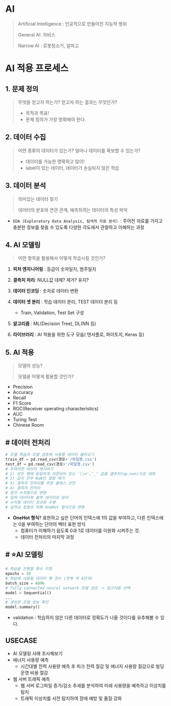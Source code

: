 # AI

>  Artificial Intelligence : 인공적으로 만들어진 지능적 행위
>
> General AI: 자비스
>
> Narrow AI : 로봇청소기, 알파고

# AI 적용 프로세스

## 1. 문제 정의

>  무엇을 얻고자 하는가? 얻고자 하는 결과는 무엇인가?
>
> * 목적과 목표!
> * 문제 정의가 가장 명확해야 한다.

## 2. 데이터 수집

> 어떤 종류의 데이터가 있는가? 얼마나 데이터를 확보할 수 있는가?
>
> * 데이터를 가능한 명확하고 많이!
> * label이 있는 데이터, 데이터가 손실되지 않은 학습

## 3. 데이터 분석

> 의미있는 데이터 찾기
>
> 데이터의 분포와 연관 관계, 예측하려는 데이터의 특성 파악

*  `EDA (Exploratory Data Analysis, 탐색적 자료 분석) `: 주어진 자료를 가지고 충분한 정보를 찾을 수 있도록 다양한 각도에서 관찰하고 이해하는 과정



## 4.  AI 모델링

> 어떤 항목을 활용해서 어떻게 학습시킬 것인가?

1. **피처 엔지니어링** : 등급이 숫자일지, 범주일지

2. **결측치 처리**: NULL값 대체? 제거? 유지?
3. **데이터 인코딩** : 숫자로 데이터 변환
4. **데이터 셋 분리** : 학습 데이터 분리, TEST 데이터 분리 등
   * Train, Validation, Test Set 구성
5. **알고리즘** : ML(Decision Tree), DL(NN 등)
6. **라이브러리** : AI 적용을 위한 도구 모음( 텐서플로, 파이토치, Keras 등)

## 5. AI 적용

> 모델의 성능?
>
> 모델을 어떻게 활용할 것인가?

* Precision
* Accuracy
* Recall
* F1 Score
* ROC(Receiver operating characteristics) 
* AUC
* Turing Test
* Chinese Room



## # 데이터 전처리

```python
# 모델 학습과 모델 검증에 사용할 데이터 불러오기
train_df = pd.read_csv(경로+'/파일명.csv')
test_df = pd.read_csv(경로+'/파일명.csv')
# 무의미한 데이터 제거하기
# 1) 모든 행에 동일하게 저장되어 있는 '\\n','_' 값을 결측치(np.nan)으로 대체
# 2) 값이 전부 NaN인 컬럼 제거
# 3) 결측치 전처리를 위한 클래스 선언
# 4) 결측치 전처리
# 문자 수치형으로 변환
# 입력 데이터와 출력 데이터로 분리
# 수치형 데이터 정규화 수행
# 딥러닝 핛븡르 위해 OneHot 형식으로 변환	
```

* **OneHot 형식**? 표현하고 싶은 단어의 인덱스에 1의 값을 부여하고, 다른 인덱스에는 0을 부여하는 단어의 벡터 표현 방식
  * 컴퓨터가 이해하기 쉽도록 0과 1로 데이터를 이원화 시켜주는 것.
  * 데이터 전처리의 마지막 과정 

## # :star:AI 모델링

```python
# 학습을 진행할 횟수 지정
epochs = 10
# 학습에 사용될 데이터 행 갯수 (전체 약 4만개)
batch_size = 4096
# fully connected neural network 모델 생성 -> 알고리즘 선택
model = Sequential()
...
# 생성한 모델 정보 확인
model.summary()

```



* validation : 학습하지 않은 다른 데이터로 정확도가 나올 것이다를 유추해볼 수 있다.



## USECASE

- AI 모델링 사례 조사해보기
- 에너지 사용량 예측
  - 시간대별 전력 사용량 예측 후 피크 전력 절감 및 에너지 사용량 절감으로 빌딩 운영 비용 절감
- 웹 서버 트래픽 예측
  - 웹 서버 로그파일 증가/감소 추세를 분석하여 미래 사용량을 예측하고 이상치를 탐지
  - 트래픽 이상치를 사전 탐지하여 장애 예방 및 품질 강화

